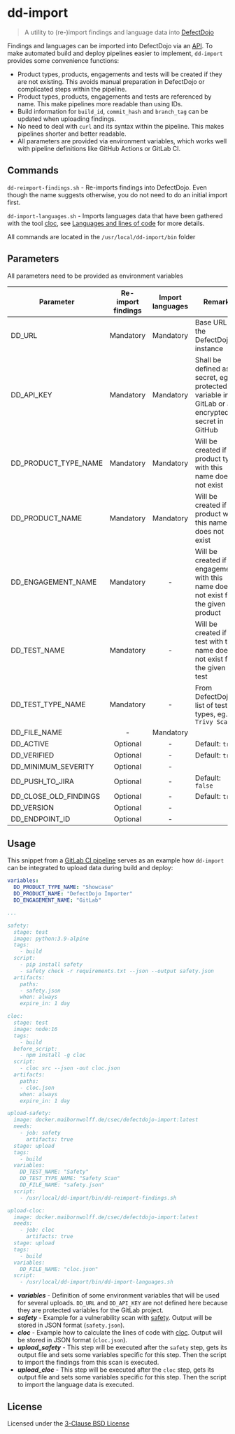 # dd-import

> A utility to (re-)import findings and language data into [DefectDojo](https://www.defectdojo.org/)

Findings and languages can be imported into DefectDojo via an [API](https://defectdojo.github.io/django-DefectDojo/integrations/api-v2-docs/). To make automated build and deploy pipelines easier to implement, `dd-import` provides some convenience functions:

- Product types, products, engagements and tests will be created if they are not existing. This avoids manual preparation in DefectDojo or complicated steps within the pipeline.
- Product types, products, engagements and tests are referenced by name. This make pipelines more readable than using IDs.
- Build information for `build_id`, `commit_hash` and `branch_tag` can be updated when uploading findings.
- No need to deal with `curl` and its syntax within the pipeline. This makes pipelines shorter and better readable.
- All parameters are provided via environment variables, which works well with pipeline definitions like GitHub Actions or GitLab CI.

## Commands

`dd-reimport-findings.sh` - Re-imports findings into DefectDojo. Even though the name suggests otherwise, you do not need to do an initial import first. 

`dd-import-languages.sh` - Imports languages data that have been gathered with the tool [cloc](https://github.com/AlDanial/cloc), see [Languages and lines of code](https://defectdojo.github.io/django-DefectDojo/integrations/languages/) for more details.

All commands are located in the `/usr/local/dd-import/bin` folder

## Parameters

All parameters need to be provided as environment variables

| Parameter             | Re-import findings | Import languages | Remark |
|-----------------------|:------------------:|:----------------:|--------|
| DD_URL                | Mandatory          | Mandatory        | Base URL of the DefectDojo instance |
| DD_API_KEY            | Mandatory          | Mandatory        | Shall be defined as a secret, eg. a protected variable in GitLab or an encrypted secret in GitHub |
| DD_PRODUCT_TYPE_NAME  | Mandatory          | Mandatory        | Will be created if a product type with this name does not exist |
| DD_PRODUCT_NAME       | Mandatory          | Mandatory        | Will be created if a product with this name does not exist |
| DD_ENGAGEMENT_NAME    | Mandatory          | -                | Will be created if an engagement with this name does not exist for the given product |
| DD_TEST_NAME          | Mandatory          | -                | Will be created if a test with this name does not exist for the given test |
| DD_TEST_TYPE_NAME     | Mandatory          | -                | From DefectDojo's list of test types, eg. `Trivy Scan` | 
| DD_FILE_NAME          | -                  | Mandatory        | |
| DD_ACTIVE             | Optional           | -                | Default: `true` |
| DD_VERIFIED           | Optional           | -                | Default: `true` |
| DD_MINIMUM_SEVERITY   | Optional           | -                | |
| DD_PUSH_TO_JIRA       | Optional           | -                | Default: `false` |
| DD_CLOSE_OLD_FINDINGS | Optional           | -                | Default: `true` |
| DD_VERSION            | Optional           | -                | |
| DD_ENDPOINT_ID        | Optional           | -                | |

## Usage

This snippet from a [GitLab CI pipeline](.gitlab-ci.yml) serves as an example how `dd-import` can be integrated to upload data during build and deploy:

```yaml
variables:
  DD_PRODUCT_TYPE_NAME: "Showcase"
  DD_PRODUCT_NAME: "DefectDojo Importer"
  DD_ENGAGEMENT_NAME: "GitLab"

...

safety:
  stage: test
  image: python:3.9-alpine
  tags:
    - build
  script:
    - pip install safety
    - safety check -r requirements.txt --json --output safety.json
  artifacts:
    paths:
    - safety.json
    when: always
    expire_in: 1 day

cloc:
  stage: test
  image: node:16
  tags:
    - build
  before_script:
    - npm install -g cloc
  script:
    - cloc src --json -out cloc.json
  artifacts:
    paths:
    - cloc.json
    when: always
    expire_in: 1 day

upload-safety:
  image: docker.maibornwolff.de/csec/defectdojo-import:latest
  needs:
    - job: safety
      artifacts: true  
  stage: upload
  tags:
    - build
  variables:
    DD_TEST_NAME: "Safety"
    DD_TEST_TYPE_NAME: "Safety Scan"
    DD_FILE_NAME: "safety.json"
  script:
    - /usr/local/dd-import/bin/dd-reimport-findings.sh

upload-cloc:
  image: docker.maibornwolff.de/csec/defectdojo-import:latest
  needs:
    - job: cloc
      artifacts: true  
  stage: upload
  tags:
    - build
  variables:
    DD_FILE_NAME: "cloc.json"
  script:
    - /usr/local/dd-import/bin/dd-import-languages.sh
```

- ***variables*** - Definition of some environment variables that will be used for several uploads. `DD_URL` and `DD_API_KEY` are not defined here because they are protected variables for the GitLab project.
- ***safety*** - Example for a vulnerability scan with [safety](https://github.com/pyupio/safety). Output will be stored in JSON format (`safety.json`).
- ***cloc*** - Example how to calculate the lines of code with [cloc](https://github.com/AlDanial/cloc). Output will be stored in JSON format (`cloc.json`).
- ***upload_safety*** - This step will be executed after the `safety` step, gets its output file and sets some variables specific for this step. Then the script to import the findings from this scan is executed.
- ***upload_cloc*** - This step will be executed after the `cloc` step, gets its output file and sets some variables specific for this step. Then the script to import the language data is executed.

## License

Licensed under the [3-Clause BSD License](LICENSE.txt)